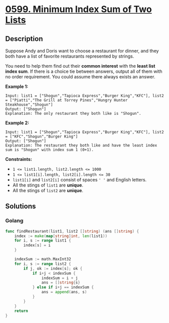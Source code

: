 # [0599. Minimum Index Sum of Two Lists](https://leetcode-cn.com/problems/minimum-index-sum-of-two-lists/)



## Description


Suppose Andy and Doris want to choose a restaurant for dinner, and they both have a list of favorite restaurants represented by strings.

You need to help them find out their **common interest** with the **least list index sum**. If there is a choice tie between answers, output all of them with no order requirement. You could assume there always exists an answer.

 

**Example 1:**

```
Input: list1 = ["Shogun","Tapioca Express","Burger King","KFC"], list2 = ["Piatti","The Grill at Torrey Pines","Hungry Hunter Steakhouse","Shogun"]
Output: ["Shogun"]
Explanation: The only restaurant they both like is "Shogun".
```

**Example 2:**

```
Input: list1 = ["Shogun","Tapioca Express","Burger King","KFC"], list2 = ["KFC","Shogun","Burger King"]
Output: ["Shogun"]
Explanation: The restaurant they both like and have the least index sum is "Shogun" with index sum 1 (0+1).
```

 

**Constraints:**

- `1 <= list1.length, list2.length <= 1000`
- `1 <= list1[i].length, list2[i].length <= 30`
- `list1[i]` and `list2[i]` consist of spaces `' '` and English letters.
- All the stings of `list1` are **unique**.
- All the stings of `list2` are **unique**.







## Solutions

<!-- tabs:start -->

### **Golang**

```go
func findRestaurant(list1, list2 []string) (ans []string) {
    index := make(map[string]int, len(list1))
    for i, s := range list1 {
        index[s] = i
    }

    indexSum := math.MaxInt32
    for i, s := range list2 {
        if j, ok := index[s]; ok {
            if i+j < indexSum {
                indexSum = i + j
                ans = []string{s}
            } else if i+j == indexSum {
                ans = append(ans, s)
            }
        }
    }
    return
}
```

<!-- tabs:end -->

